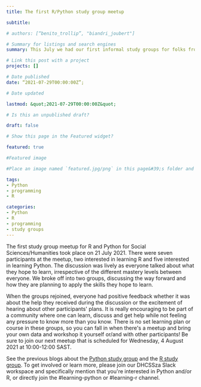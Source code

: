 ```yaml
---
title: The first R/Python study group meetup

subtitle:

# authors: [“benito_trollip”, "biandri_joubert"]

# Summary for listings and search engines
summary: This July we had our first informal study groups for folks from Humanities or Social Sciences who want to learn Python or R or want to enhance their skills. Read more and join us!

# Link this post with a project
projects: []

# Date published
date: “2021-07-29T00:00:00Z”;

# Date updated

lastmod: &quot;2021-07-29T00:00:00Z&quot;

# Is this an unpublished draft?

draft: false

# Show this page in the Featured widget?

featured: true

#Featured image

#Place an image named `featured.jpg/png` in this page&#39;s folder and customize its options here.

tags:
- Python
- programming
- R

categories:
- Python
- R
- programming
- study groups
---
```


The first study group meetup for R and Python for Social Sciences/Humanities took place on 21 July 2021. There were seven participants at the meetup, two interested in learning R and five interested in learning Python. The discussion was lively as everyone talked about what they hope to learn, irrespective of the different mastery levels between everyone. We broke off into two groups, discussing the way forward and how they are planning to apply the skills they hope to learn.

When the groups rejoined, everyone had positive feedback whether it was about the help they received during the discussion or the excitement of hearing about other participants&#39; plans. It is really encouraging to be part of a community where one can learn, discuss and get help while not feeling any pressure to know more than you know. There is no set learning plan or course in these groups, so you can fall in when there&#39;s a meetup and bring your own data and workshop it yourself or/and with other participants! Be sure to join our next meetup that is scheduled for Wednesday, 4 August 2021 at 10:00-12:00 SAST.

See the previous blogs about the [Python study group](https://escalator.sadilar.org/post/2021/07/2021-07-06-python-study-group/) and the [R study group](https://escalator.sadilar.org/post/2021/07/2021-07-08-r-study-group/). To get involved or learn more, please join our DHCSSza Slack workspace and specifically mention that you&#39;re interested in Python and/or R, or directly join the #learning-python or #learning-r channel.

